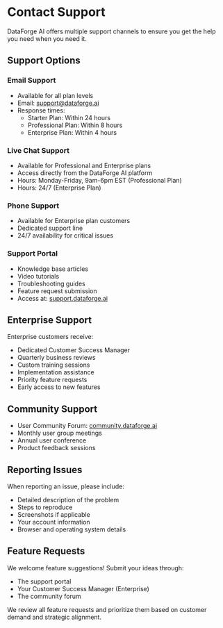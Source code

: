 # Contact Support

DataForge AI offers multiple support channels to ensure you get the help you need when you need it.

## Support Options

### Email Support
- Available for all plan levels
- Email: support@dataforge.ai
- Response times:
  - Starter Plan: Within 24 hours
  - Professional Plan: Within 8 hours
  - Enterprise Plan: Within 4 hours

### Live Chat Support
- Available for Professional and Enterprise plans
- Access directly from the DataForge AI platform
- Hours: Monday-Friday, 9am-6pm EST (Professional Plan)
- Hours: 24/7 (Enterprise Plan)

### Phone Support
- Available for Enterprise plan customers
- Dedicated support line
- 24/7 availability for critical issues

### Support Portal
- Knowledge base articles
- Video tutorials
- Troubleshooting guides
- Feature request submission
- Access at: [support.dataforge.ai](https://support.dataforge.ai)

## Enterprise Support

Enterprise customers receive:
- Dedicated Customer Success Manager
- Quarterly business reviews
- Custom training sessions
- Implementation assistance
- Priority feature requests
- Early access to new features

## Community Support

- User Community Forum: [community.dataforge.ai](https://community.dataforge.ai)
- Monthly user group meetings
- Annual user conference
- Product feedback sessions

## Reporting Issues

When reporting an issue, please include:
- Detailed description of the problem
- Steps to reproduce
- Screenshots if applicable
- Your account information
- Browser and operating system details

## Feature Requests

We welcome feature suggestions! Submit your ideas through:
- The support portal
- Your Customer Success Manager (Enterprise)
- The community forum

We review all feature requests and prioritize them based on customer demand and strategic alignment.
